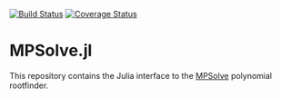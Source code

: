 [![Build Status](https://travis-ci.com/kagalenko-m-b/MPSolve.jl.svg?branch=master)](https://travis-ci.com/kagalenko-m-b/MPSolve.jl)
[![Coverage Status](https://coveralls.io/repos/github/kagalenko-m-b/MPSolve.jl/badge.svg?branch=master)](https://coveralls.io/github/kagalenko-m-b/MPSolve.jl?branch=master)

# MPSolve.jl
This repository contains the Julia interface to the [MPSolve](https://github.com/robol/MPSolve) polynomial rootfinder.
